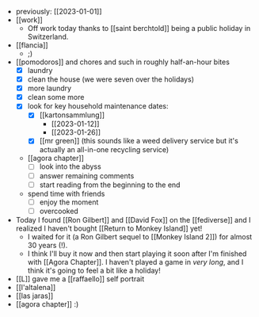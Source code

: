 - previously: [[2023-01-01]]
- [[work]]
  - Off work today thanks to [[saint berchtold]] being a public holiday in Switzerland.
- [[flancia]]
  - ;)
- [[pomodoros]] and chores and such in roughly half-an-hour bites
  - [x] laundry
  - [x] clean the house (we were seven over the holidays)
  - [x] more laundry
  - [x] clean some more
  - [x] look for key household maintenance dates:
    - [x] [[kartonsammlung]]
      - [[2023-01-12]]
      - [[2023-01-26]]
    - [x] [[mr green]] (this sounds like a weed delivery service but it's actually an all-in-one recycling service)
  - [[agora chapter]]
    - [ ] look into the abyss
    - [ ] answer remaining comments
    - [ ] start reading from the beginning to the end
  - spend time with friends
    - [ ] enjoy the moment
    - [ ] overcooked
- Today I found [[Ron Gilbert]] and [[David Fox]] on the [[fediverse]] and I realized I haven't bought [[Return to Monkey Island]] yet!
  - I waited for it (a Ron Gilbert sequel to [[Monkey Island 2]]) for almost 30 years (!).
  - I think I'll buy it now and then start playing it soon after I'm finished with [[Agora Chapter]]. I haven't played a game in *very long*, and I think it's going to feel a bit like a holiday!
- [[L]] gave me a [[raffaello]] self portrait
- [[l'altalena]]
- [[las jaras]]
- [[agora chapter]] :)
